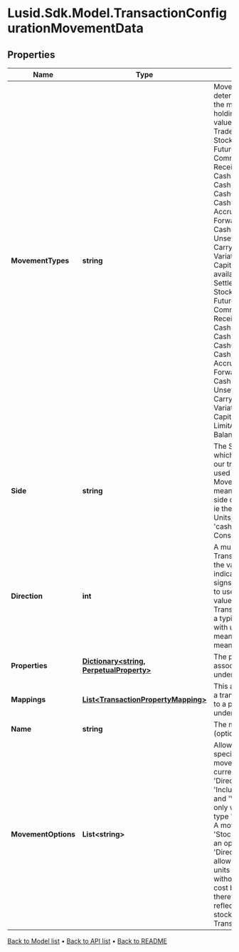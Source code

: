 # Lusid.Sdk.Model.TransactionConfigurationMovementData

## Properties

Name | Type | Description | Notes
------------ | ------------- | ------------- | -------------
**MovementTypes** | **string** | Movement types determine the impact of the movement on the holdings. The available values are: Settlement, Traded, StockMovement, FutureCash,  Commitment, Receivable, CashSettlement, CashForward, CashCommitment, CashReceivable, Accrual, CashAccrual, ForwardFx, CashFxForward, UnsettledCashTypes, Carry, CarryAsPnl, VariationMargin, Capital, Fee. The available values are: Settlement, Traded, StockMovement, FutureCash, Commitment, Receivable, CashSettlement, CashForward, CashCommitment, CashReceivable, Accrual, CashAccrual, ForwardFx, CashFxForward, UnsettledCashTypes, Carry, CarryAsPnl, VariationMargin, Capital, Fee, LimitAdjustment, BalanceAdjustment | 
**Side** | **string** | The Side determines which of the fields from our transaction are used to generate the Movement. Side1 means the &#39;security&#39; side of the transaction, ie the Instrument and Units; Side2 means the &#39;cash&#39; side, ie the Total Consideration | 
**Direction** | **int** |  A multiplier to apply to Transaction amounts; the values are -1 to indicate to reverse the signs and 1 to indicate to use the signed values from the Transaction directly. For a typical Transaction with unsigned values, 1 means increase, -1 means decrease | 
**Properties** | [**Dictionary&lt;string, PerpetualProperty&gt;**](PerpetualProperty.md) | The properties associated with the underlying Movement | [optional] 
**Mappings** | [**List&lt;TransactionPropertyMapping&gt;**](TransactionPropertyMapping.md) | This allows you to map a transaction property to a property on the underlying holding | [optional] 
**Name** | **string** | The movement name (optional) | [optional] 
**MovementOptions** | **List&lt;string&gt;** | Allows extra specifications for the movement. The options currently available are &#39;DirectAdjustment&#39;, &#39;IncludesTradedInterest&#39; and &#39;Virtual&#39; (works only with the movement type &#39;StockMovement&#39;). A movement type of &#39;StockMovement&#39; with an option of &#39;DirectAdjusment&#39; will allow you to adjust the units of a holding without affecting its cost base. You will, therefore, be able to reflect the impact of a stock split by loading a Transaction. | [optional] 

[Back to Model list](../README.md#documentation-for-models) &#8226; [Back to API list](../README.md#documentation-for-api-endpoints) &#8226; [Back to README](../README.md)

